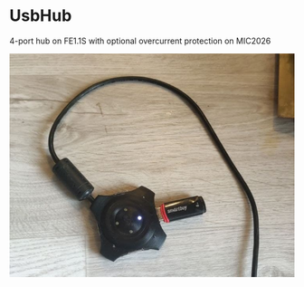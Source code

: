 # UsbHub
4-port hub on FE1.1S with optional overcurrent protection on MIC2026

![Completed](/photos/result.png)

